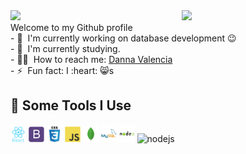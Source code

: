 <img src="https://media.giphy.com/media/iDbDicWr95THaVsuIF/giphy.gif">
<img align='right' src="https://media.giphy.com/media/EqKDXv0cPa6TLqfEON/giphy.gif" width="230">
<div>
Welcome to my Github profile <br>
- 🔭 &nbsp;I'm currently working on database development 😉<br>
- 🌱 &nbsp;I'm currently studying.<br>
- 👨‍💻 &nbsp;How to reach me: <a href="https://www.instagram.com/danna.valencia_/">Danna Valencia</a> <br>
- ⚡ &nbsp;Fun fact: I :heart: 😸s
</div>
<h2>🚀 Some Tools I Use</h2>
<p align="left">
<img src="https://raw.githubusercontent.com/devicons/devicon/master/icons/react/react-original-wordmark.svg" alt="react" width="25" height="25" />
<img src="https://raw.githubusercontent.com/devicons/devicon/master/icons/bootstrap/bootstrap-plain.svg" alt="bootstrap" width="25" height="25" />
<img src="https://raw.githubusercontent.com/devicons/devicon/master/icons/css3/css3-original-wordmark.svg" alt="css3" width="25" height="25" />
<img src="https://raw.githubusercontent.com/devicons/devicon/master/icons/javascript/javascript-original.svg" alt="javascript" width="25" height="25" />
<img src="https://raw.githubusercontent.com/devicons/devicon/master/icons/mongodb/mongodb-original.svg" alt="mongodb" width="25" height="25" />
<img src="https://raw.githubusercontent.com/devicons/devicon/master/icons/mysql/mysql-original-wordmark.svg" alt="mysql" width="25" height="28" />
<img src="https://raw.githubusercontent.com/devicons/devicon/master/icons/nodejs/nodejs-original-wordmark.svg" alt="nodejs" width="25" height="28" />
  <img src="https://www.php.net/images/logos/new-php-logo.svg" alt="nodejs" width="25" height="28" />

</p>
